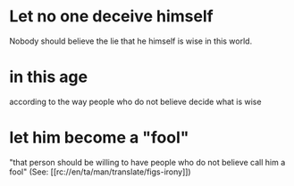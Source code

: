 # Let no one deceive himself

Nobody should believe the lie that he himself is wise in this world.

# in this age

according to the way people who do not believe decide what is wise

# let him become a "fool"

"that person should be willing to have people who do not believe call him a fool" (See: [[rc://en/ta/man/translate/figs-irony]])


